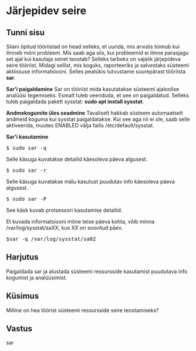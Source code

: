 ﻿# Järjepidev seire

## Tunni sisu

Siiani õpitud tööriistad on head selleks, et uurida, mis arvutis toimub kui ilmneb mõni probleem. Mis saab aga siis, kui probleemid ei ilmne parasjagu sel ajal kui kasutaja seiret teostab? Selleks tarbeks on vajalik järjepideva seire tööriist. Midagi sellist, mis koguks, raporteeriks ja salvestaks süsteemi aktiissuse informatsiooni. Selles peatükis tutvustame suurepärast tööriista <b>sar</b>.

<b>Sar'i paigaldamine</b>
Sar on tööriist mida kasutatakse süsteemi ajaloolise analüüsi tegemiseks. Esmalt tuleb veenduda, et see on paigaldatud. Selleks tuleb paigaldada pakett sysstat: <b>sudo apt install sysstat</b>.

<b>Andmekogumite üles seadmine</b>
Tavaliselt hakkab süsteem automaatselt andmeid koguma kui sysstat paigaldatakse. Kui see aga nii ei ole, saab selle aktiveerida, muutes ENABLED välja failis /etc/default/sysstat.

<b>Sar'i kasutamine</b>

<pre>$ sudo sar -q</pre>

Selle käsuga kuvatakse detailid käesoleva päeva algusest.

<pre>$ sudo sar -r</pre>

Selle käsuga kuvatakse mälu kasutust puudutav info käesoleva päeva algusest.

<pre>$ sudo sar -P</pre>

See käsk kuvab protsessori kasutamise detailid.

Et kuvada informatsiooni mõne teise päeva kohta, võib minna /var/log/sysstat/saXX, kus XX on soovitud päev.

<pre>$sar -q /var/log/sysstat/sa02</pre>

## Harjutus

Paigaldada sar ja alustada süsteemi ressursside kasutamist puudutava info kogumist ja analüüsimist.

## Küsimus

Milline on hea töörist süsteemi ressursside seire teostamiseks?

## Vastus

sar
